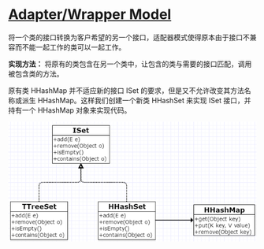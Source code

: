 # **[Adapter/Wrapper Model](https://www.wikiwand.com/en/Adapter_pattern)**

将一个类的接口转换为客户希望的另一个接口，适配器模式使得原本由于接口不兼容而不能一起工作的类可以一起工作。

**实现方法：**
将原有的类包含在另一个类中，让包含的类与需要的接口匹配，调用被包含类的方法。

原有类 HHashMap 并不适应新的接口 ISet 的要求，但是又不允许改变其方法名称或派生 HHashMap。这样我们创建一个新类 HHashSet 来实现 ISet 接口，并持有一个 HHashMap 对象来实现代码。

<img src="/uml/adapter_uml.png" alt="adapter uml model" />